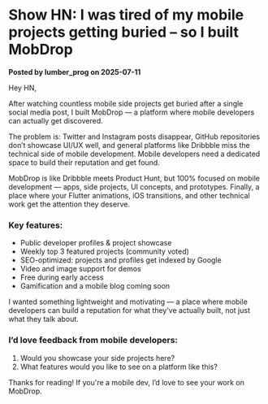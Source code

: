 # Show HN: I was tired of my mobile projects getting buried – so I built MobDrop

**Posted by lumber_prog on 2025-07-11**

Hey HN,

After watching countless mobile side projects get buried after a single social media post, I built MobDrop — a platform where mobile developers can actually get discovered.

The problem is: Twitter and Instagram posts disappear, GitHub repositories don’t showcase UI/UX well, and general platforms like Dribbble miss the technical side of mobile development. Mobile developers need a dedicated space to build their reputation and get found.

MobDrop is like Dribbble meets Product Hunt, but 100% focused on mobile development — apps, side projects, UI concepts, and prototypes. Finally, a place where your Flutter animations, iOS transitions, and other technical work get the attention they deserve.

### Key features:
- Public developer profiles & project showcase
- Weekly top 3 featured projects (community voted)
- SEO-optimized: projects and profiles get indexed by Google
- Video and image support for demos
- Free during early access
- Gamification and a mobile blog coming soon

I wanted something lightweight and motivating — a place where mobile developers can build a reputation for what they’ve actually built, not just what they talk about.

### I’d love feedback from mobile developers:
1. Would you showcase your side projects here?
2. What features would you like to see on a platform like this?

Thanks for reading! If you're a mobile dev, I’d love to see your work on MobDrop.